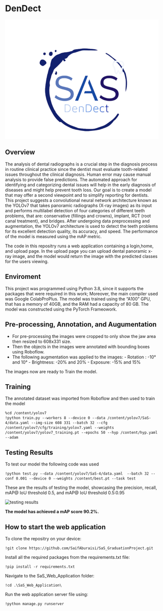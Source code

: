 # DenDect
![Alt Text](SaS_Web_Application/model/static/elements/SAS.png)
## Overview
The analysis of dental radiographs is a crucial step in the diagnosis process in routine clinical practice since the dentist must evaluate tooth-related issues throughout the clinical diagnosis. Human error may cause manual analysis to provide false predictions. The automated approach for identifying and categorizing dental issues will help in the early diagnosis of diseases and might help prevent tooth loss. Our goal is to create a model that may offer a second viewpoint and to simplify reporting for dentists. This project suggests a convolutional neural network architecture known as the YOLOv7 that takes panoramic radiographs (X-ray images) as its input and performs multilabel detection of four categories of different teeth problems, that are: conservative (fillings and crowns), implant, RCT (root canal treatment), and bridges.
After undergoing data preprocessing and augmentation, the YOLOv7 architecture is used to detect the teeth problems for its excellent detection quality, its accuracy, and speed. The performance of the model is measured using the mAP metric.

The code in this repositry runs a web application containing a login,home, and upload page. In the upload page you can upload dental panoramic x-ray image, and the model would return the image with the predicted classes for the users viewing.

## Enviroment

This project was programmed using Python 3.8, since it supports the packages that were required in this work; Moreover, the main compiler used was Google ColabProPlus. The model was trained using the “A100” GPU, that has a memory of 40GB, and the RAM had a capacity of 80 GB.
The model was constructed using the PyTorch Frameowork.

## Pre-processing, Annotation, and Augumentation
- For pre-processing the images were cropped to only show the jaw area then resized to 608x331 size.
- Then the objects in the images were annotated with bounding boxes using Roboflow.
- The following augmentation was applied to the images:
      - Rotation : -10° and 10°
      - Brightness: -20% and 20%
      - Exposure: -15% and 15%

The images now are ready to Train the model.

## Training
The annotated dataset was imported from Roboflow and then used to train the model

    %cd /content/yolov7
    !python train.py --workers 8 --device 0 --data /content/yolov7/SaS-4/data.yaml --img-size 608 331 --batch 32 --cfg /content/yolov7/cfg/training/yolov7.yaml --weights /content/yolov7/yolov7_training.pt --epochs 50 --hyp /content/hyp.yaml --adam
    
## Testing Results
To test our model the following code was used 

    !python test.py --data /content/yolov7/SaS-4/data.yaml  --batch 32 --conf 0.001 --device 0 --weights /content/best.pt --task test

These are the results of testing the model, showcasing the precision, recall, mAP@ IoU threshold 0.5, and mAP@ IoU threshold 0.5:0.95

![testing results](https://github.com/SaifAburaisi/SaS_GraduationProject/assets/108056202/6d70dcfe-9df2-4f12-a86e-3c5b7377ef0f)


**The model has achieved a mAP score 90.2%.**

## How to start the web application


To clone the repositry on your device:

    !git clone https://github.com/SaifAburaisi/SaS_GraduationProject.git
    
Install all the required packages from the requirements.txt file:

    !pip install -r requirements.txt
   
Navigate to the SaS_Web_Application folder:
   
    !cd .\SaS_Web_Application\ 
   
Run the web application server file using:

    !python manage.py runserver


